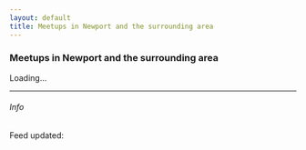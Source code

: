 ```yaml
---
layout: default
title: Meetups in Newport and the surrounding area
---
```


### Meetups in Newport and the surrounding area


<div id="dynamic">Loading...</div>

---


###### Info
<p>Feed updated: <span id="feedDate" /></p>
<script>

$( document ).ready(function() {
    
	$.get('https://chatdirectory.blob.core.windows.net/simpleapi/newport/meetups.json', null,showMeetups);
});

function showMeetups(data)

{

	
	$("#dynamic").empty();
	
	$json = $.parseJSON(data);
	$.each($json.Items, function(i,item){
	
	$("#dynamic").append("<h1>" + item.Title + "</h1>");
	$("#dynamic").append("<p>" + item.Where + " " + item.Postcode + "</p>");
	$("#dynamic").append("<p>" + item.When.Summary + "</p>");
	$("#dynamic").append("<p>" + item.Notes + "</p>");
	if(item.Link!="")
	{
		$("#dynamic").append("<p><a target='_blank' href='" + item.Link + "'>" + item.Link + "</a></p>");
	}
	
	if(item.When.Upcoming.length>0)
	{	
		$("#dynamic").append("<p>Next: " + moment(item.When.Upcoming[0]).format('dddd Do MMMM') + "</p>");
	}
	
	});
	
	$("#feedDate").text($json.Generated);
}
</script>
